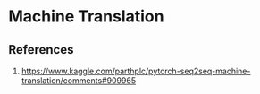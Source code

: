 # Machine Translation

## References

1. https://www.kaggle.com/parthplc/pytorch-seq2seq-machine-translation/comments#909965
